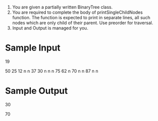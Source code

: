 1. You are given a partially written BinaryTree class.
2. You are required to complete the body of printSingleChildNodes function. The function is expected to print in separate lines, all such nodes which are only child of their parent. Use preorder for traversal.
3. Input and Output is managed for you.


# Sample Input

19

50 25 12 n n 37 30 n n n 75 62 n 70 n n 87 n n

# Sample Output

30

70
